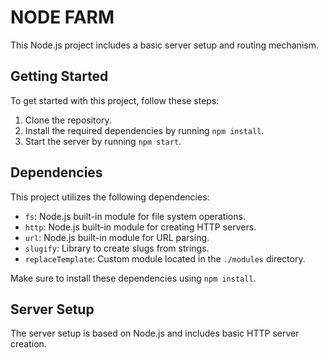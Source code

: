# NODE FARM

This Node.js project includes a basic server setup and routing mechanism.

## Getting Started

To get started with this project, follow these steps:

1. Clone the repository.
2. Install the required dependencies by running `npm install`.
3. Start the server by running `npm start`.

## Dependencies

This project utilizes the following dependencies:

- `fs`: Node.js built-in module for file system operations.
- `http`: Node.js built-in module for creating HTTP servers.
- `url`: Node.js built-in module for URL parsing.
- `slugify`: Library to create slugs from strings.
- `replaceTemplate`: Custom module located in the `./modules` directory.

Make sure to install these dependencies using `npm install`.

## Server Setup

The server setup is based on Node.js and includes basic HTTP server creation.


